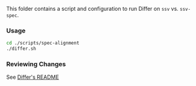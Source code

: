 This folder contains a script and configuration to run Differ on `ssv` vs. `ssv-spec`.

### Usage

```bash
cd ./scripts/spec-alignment
./differ.sh
```

### Reviewing Changes

See [Differ's README](/scripts/differ/README.md)
